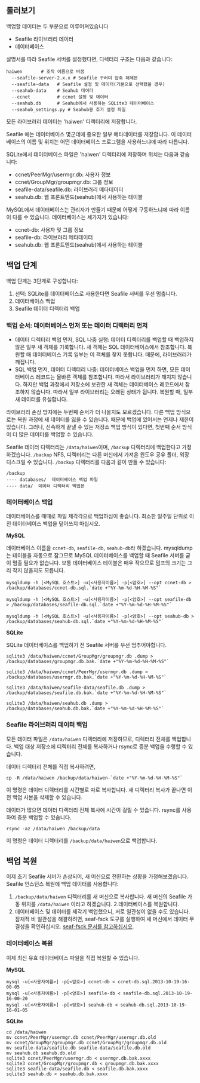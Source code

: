 ## 둘러보기

백업할 데이터는 두 부분으로 이루어져있습니다

* Seafile 라이브러리 데이터
* 데이터베이스

설명서를 따라 Seafile 서버를 설정했다면, 디렉터리 구조는 다음과 같습니다:

    haiwen       # 조직 이름으로 바꿈
      --seafile-server-2.x.x # Seafile 꾸러미 압축 해제본
      --seafile-data   # Seafile 설정 및 데이터(기본으로 선택했을 경우)
      --seahub-data    # Seahub 데이터
      --ccnet          # ccnet 설정 및 데이터
      --seahub.db      # Seahub에서 사용하는 SQLite3 데이터베이스
      --seahub_settings.py # Seahub용 추가 설정 파일

모든 라이브러리 데이터는 'haiwen' 디렉터리에 저장합니다.

Seafile 에는 데이터베이스 몇군데에 중요한 일부 메타데이터를 저장합니다. 이 데이터베이스의 이름 및 위치는 어떤 데이터베이스 프로그램을 사용하느냐에 따라 다릅니다.

SQLite에서 데이터베이스 파일은 'haiwen'  디렉터리에 저장하며 위치는 다음과 같습니다:

* ccnet/PeerMgr/usermgr.db: 사용자 정보
* ccnet/GroupMgr/groupmgr.db: 그룹 정보
* seafile-data/seafile.db: 라이브러리 메타데이터
* seahub.db: 웹 프론트엔드(seahub)에서 사용하는 테이블

MySQL에서 데이터베이스는 관리자가 만들기 때문에 어떻게 구동하느냐에 따라 이름이 다를 수 있습니다. 데이터베이스는 세가지가 있습니다:

* ccnet-db: 사용자 및 그룹 정보
* seafile-db: 라이브러리 메타데이터
* seahub.db: 웹 프론트엔드(seahub)에서 사용하는 테이블

## 백업 단계 ##

백업 단계는 3단계로 구성합니다:

1. 선택: SQLite를 데이터베이스로 사용한다면 Seafile 서버를 우선 멈춥니다.
2. 데이터베이스 백업
3. Seafile 데이터 디렉터리 백업

### 백업 순서: 데이터베이스 먼저 또는 데이터 디렉터리 먼저

- 데이터 디렉터리 백업 먼저, SQL 나중 실행: 데이터 디렉터리를 백업할 때 백업하지 않은 일부 새 객체를 기록합니다. 새 객체는 SQL 데이터베이스에서 참조합니다. 복원할 때 데이터베이스 기록 일부는 이 객체를 찾지 못합니다. 때문에, 라이브러리가 깨집니다.
- SQL 백업 먼저, 데이터 디렉터리 나중: 데이터베이스 백업을 먼저 하면, 모든 데이터베이스 레코드는 올바른 객체를 참조합니다. 따라서 라이브러리가 깨지지 않습니다. 하지만 백업 과정에서 저장소에 보관한 새 객체는 데이터베이스 레코드에서 참조하지 않습니다. 따라서 일부 라이브러리는 오래된 상태가 됩니다. 복원할 때, 일부 새 데이터를 유실합니다.

라이브러리 손상 방지에는 두번째 순서가 더 나을지도 모르겠습니다. 다른 백업 방식으로는 복원 과정에 새 데이터를 잃을 수 있습니다. 때문에 백업에 있어서는 언제나 제한이 있습니다.
그러나, 신속하게 끝낼 수 있는 저장소 백업 방식이 있다면, 첫번째 순서 방식이 더 많은 데이터를 백업할 수 있습니다.

Seafile 데이터 디렉터리는 `/data/haiwen`이며, `/backup` 디렉터리에 백업한다고 가정하겠습니다. `/backup` NFS, 디렉터리는 다른 머신에서 가져온 윈도우 공유 폴더, 외장 디스크일 수 있습니다. `/backup` 디렉터리를 다음과 같이 만들 수 있습니다:

    /backup
    ---- databases/  데이터베이스 백업 파일
    ---- data/  데이터 디렉터리 백업본

### 데이터베이스 백업 ###

데이터베이스를 때때로 파일 제각각으로 백업하심이 좋습니다. 최소한 일주일 단위로 이전 데이터베이스 백업을 덮어쓰지 마십시오.

**MySQL**

데이터베이스 이름을 `ccnet-db`, `seafile-db`, `seahub-db`라 하겠습니다. mysqldump는 테이블을 자동으로 잠그므로 MySQL 데이터베이스를 백업할 때 Seafile 서버를 굳이 멈출 필요가 없습니다. 보통 데이터베이스 테이블은 매우 작으므로 덤프의 크기는 그리 작지 않을지도 모릅니다.

    mysqldump -h [<MySQL 호스트>] -u[<사용자이름>] -p[<암호>] --opt ccnet-db > /backup/databases/ccnet-db.sql.`date +"%Y-%m-%d-%H-%M-%S"`

    mysqldump -h [<MySQL 호스트>] -u[<사용자이름>] -p[<암호>] --opt seafile-db > /backup/databases/seafile-db.sql.`date +"%Y-%m-%d-%H-%M-%S"`

    mysqldump -h [<MySQL 호스트>] -u[<사용자이름>] -p[<암호>] --opt seahub-db > /backup/databases/seahub-db.sql.`date +"%Y-%m-%d-%H-%M-%S"`

**SQLite**

SQLite 데이터베이스를 백업하기 전 Seafile 서버를 우선 멈추어야합니다.

    sqlite3 /data/haiwen/ccnet/GroupMgr/groupmgr.db .dump > /backup/databases/groupmgr.db.bak.`date +"%Y-%m-%d-%H-%M-%S"`

    sqlite3 /data/haiwen/ccnet/PeerMgr/usermgr.db .dump > /backup/databases/usermgr.db.bak.`date +"%Y-%m-%d-%H-%M-%S"`

    sqlite3 /data/haiwen/seafile-data/seafile.db .dump > /backup/databases/seafile.db.bak.`date +"%Y-%m-%d-%H-%M-%S"`

    sqlite3 /data/haiwen/seahub.db .dump > /backup/databases/seahub.db.bak.`date +"%Y-%m-%d-%H-%M-%S"`

### Seafile 라이브러리 데이터 백업 ###

모든 데이터 파일은 `/data/haiwen` 디렉터리에 저장하므로, 디렉터리 전체를 백업합니다. 백업 대상 저장소에 디렉터리 전체를 복사하거나 rsync로 증분 백업을 수행할 수 있습니다.

데이터 디렉터리 전체를 직접 복사하려면,

    cp -R /data/haiwen /backup/data/haiwen-`date +"%Y-%m-%d-%H-%M-%S"`

이 명령은 데이터 디렉터리를 시간별로 따로 복사합니다. 새 디렉터리 복사가 끝나면 이전 백업 사본을 삭제할 수 있습니다.

데이터가 많으면 데이터 디렉터리 전체 복사에 시간이 걸릴 수 있습니다. rsync를 사용하여 증분 백업할 수 있습니다.

    rsync -az /data/haiwen /backup/data

이 명령은 데이터 디렉터리를 `/backup/data/haiwen`으로 백업합니다.

## 백업 복원 ##

이제 초기 Seafile 서버가 손상되어, 새 머신으로 전환하는 상황을 가정해보겠습니다. Seafile 인스턴스 복원에 백업 데이터를 사용합니다:

1. `/backup/data/haiwen` 디렉터리를 새 머신으로 복사합니다. 새 머신의 Seafile 가동 위치를 `/data/haiwen` 이라고 하겠습니다.
2.데이터베이스를 복원합니다.
3. 데이터베이스 및 데이터를 제각기 백업했으니, 서로 일관성이 없을 수도 있습니다. 잠재적 비 일관성을 해결하려면, seaf-fsck 도구를 실행하여 새 머신에서 데이터 무결성을 확인하십시오. [seaf-fsck 문서를 참고하십시오](seafile_fsck.md).

### 데이터베이스 복원

이제 최신 유효 데이터베이스 파일을 직접 복원할 수 있습니다.

**MySQL**

    mysql -u[<사용자이름>] -p[<암호>] ccnet-db < ccnet-db.sql.2013-10-19-16-00-05
    mysql -u[<사용자이름>] -p[<암호>] seafile-db < seafile-db.sql.2013-10-19-16-00-20
    mysql -u[<사용자이름>] -p[<암호>] seahub-db < seahub-db.sql.2013-10-19-16-01-05

**SQLite**

    cd /data/haiwen
    mv ccnet/PeerMgr/usermgr.db ccnet/PeerMgr/usermgr.db.old
    mv ccnet/GroupMgr/groupmgr.db ccnet/GroupMgr/groupmgr.db.old
    mv seafile-data/seafile.db seafile-data/seafile.db.old
    mv seahub.db seahub.db.old
    sqlite3 ccnet/PeerMgr/usermgr.db < usermgr.db.bak.xxxx
    sqlite3 ccnet/GroupMgr/groupmgr.db < groupmgr.db.bak.xxxx
    sqlite3 seafile-data/seafile.db < seafile.db.bak.xxxx
    sqlite3 seahub.db < seahub.db.bak.xxxx

